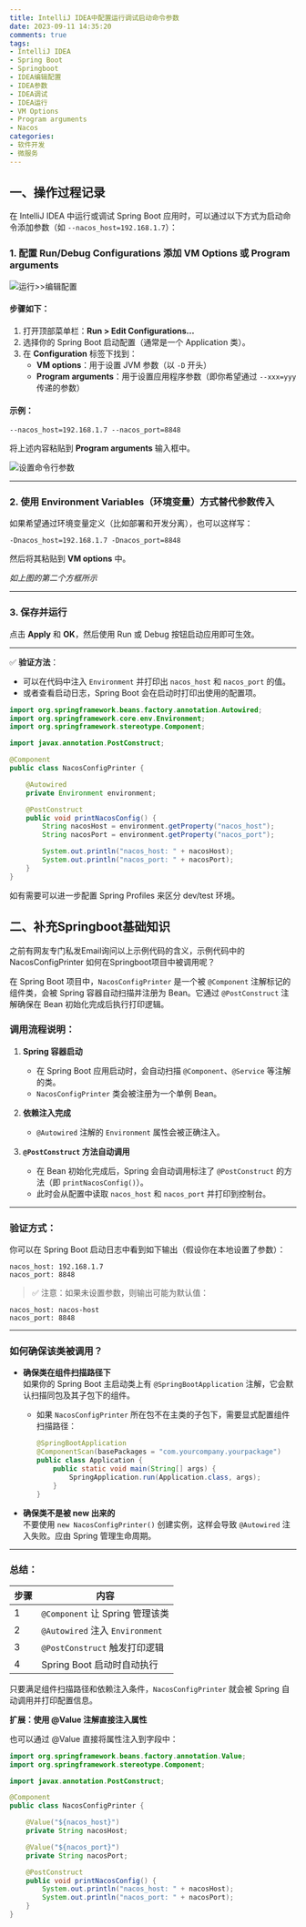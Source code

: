 ```yaml
---
title: IntelliJ IDEA中配置运行调试启动命令参数
date: 2023-09-11 14:35:20
comments: true
tags:
- IntelliJ IDEA
- Spring Boot
- Springboot
- IDEA编辑配置
- IDEA参数
- IDEA调试
- IDEA运行
- VM Options
- Program arguments
- Nacos
categories:
- 软件开发
- 微服务
---
```



## 一、操作过程记录


在 IntelliJ IDEA 中运行或调试 Spring Boot 应用时，可以通过以下方式为启动命令添加参数（如 `--nacos_host=192.168.1.7`）：

### 1. 配置 Run/Debug Configurations 添加 VM Options 或 Program arguments



![运行>>编辑配置](https://s2.loli.net/2025/05/17/L8Xxq5Ibar1imUR.png)


#### 步骤如下：
1. 打开顶部菜单栏：**Run > Edit Configurations...**
2. 选择你的 Spring Boot 启动配置（通常是一个 Application 类）。
3. 在 **Configuration** 标签下找到：
   - **VM options**：用于设置 JVM 参数（以 `-D` 开头）
   - **Program arguments**：用于设置应用程序参数（即你希望通过 `--xxx=yyy` 传递的参数）

#### 示例：
```text
--nacos_host=192.168.1.7 --nacos_port=8848
```

将上述内容粘贴到 **Program arguments** 输入框中。


![设置命令行参数](https://s2.loli.net/2025/05/17/EsG1D7mfzLSkwYd.png)

---

### 2. 使用 Environment Variables（环境变量）方式替代参数传入

如果希望通过环境变量定义（比如部署和开发分离），也可以这样写：

```text
-Dnacos_host=192.168.1.7 -Dnacos_port=8848
```


然后将其粘贴到 **VM options** 中。

*如上图的第二个方框所示*

---

### 3. 保存并运行
点击 **Apply** 和 **OK**，然后使用 Run 或 Debug 按钮启动应用即可生效。

---

✅ **验证方法**：
- 可以在代码中注入 `Environment` 并打印出 `nacos_host` 和 `nacos_port` 的值。
- 或者查看启动日志，Spring Boot 会在启动时打印出使用的配置项。


```java
import org.springframework.beans.factory.annotation.Autowired;
import org.springframework.core.env.Environment;
import org.springframework.stereotype.Component;

import javax.annotation.PostConstruct;

@Component
public class NacosConfigPrinter {

    @Autowired
    private Environment environment;

    @PostConstruct
    public void printNacosConfig() {
        String nacosHost = environment.getProperty("nacos_host");
        String nacosPort = environment.getProperty("nacos_port");

        System.out.println("nacos_host: " + nacosHost);
        System.out.println("nacos_port: " + nacosPort);
    }
}
```


如有需要可以进一步配置 Spring Profiles 来区分 dev/test 环境。


## 二、补充Springboot基础知识

之前有网友专门私发Email询问以上示例代码的含义，示例代码中的 NacosConfigPrinter 如何在Springboot项目中被调用呢？

在 Spring Boot 项目中，`NacosConfigPrinter` 是一个被 `@Component` 注解标记的组件类，会被 Spring 容器自动扫描并注册为 Bean。它通过 `@PostConstruct` 注解确保在 Bean 初始化完成后执行打印逻辑。

### 调用流程说明：

1. **Spring 容器启动**
   - 在 Spring Boot 应用启动时，会自动扫描 `@Component`、`@Service` 等注解的类。
   - `NacosConfigPrinter` 类会被注册为一个单例 Bean。

2. **依赖注入完成**
   - `@Autowired` 注解的 `Environment` 属性会被正确注入。

3. **`@PostConstruct` 方法自动调用**
   - 在 Bean 初始化完成后，Spring 会自动调用标注了 `@PostConstruct` 的方法（即 `printNacosConfig()`）。
   - 此时会从配置中读取 `nacos_host` 和 `nacos_port` 并打印到控制台。

---

### 验证方式：

你可以在 Spring Boot 启动日志中看到如下输出（假设你在本地设置了参数）：

```text
nacos_host: 192.168.1.7
nacos_port: 8848
```


> ✅ 注意：如果未设置参数，则输出可能为默认值：
```text
nacos_host: nacos-host
nacos_port: 8848
```


---

### 如何确保该类被调用？

- **确保类在组件扫描路径下**  
  如果你的 Spring Boot 主启动类上有 `@SpringBootApplication` 注解，它会默认扫描同包及其子包下的组件。
  - 如果 `NacosConfigPrinter` 所在包不在主类的子包下，需要显式配置组件扫描路径：
    ```java
    @SpringBootApplication
    @ComponentScan(basePackages = "com.yourcompany.yourpackage")
    public class Application {
        public static void main(String[] args) {
            SpringApplication.run(Application.class, args);
        }
    }
    ```


- **确保类不是被 new 出来的**  
  不要使用 `new NacosConfigPrinter()` 创建实例，这样会导致 `@Autowired` 注入失败。应由 Spring 管理生命周期。

---

### 总结：

| 步骤 | 内容 |
|------|------|
| 1 | `@Component` 让 Spring 管理该类 |
| 2 | `@Autowired` 注入 `Environment` |
| 3 | `@PostConstruct` 触发打印逻辑 |
| 4 | Spring Boot 启动时自动执行 |

只要满足组件扫描路径和依赖注入条件，`NacosConfigPrinter` 就会被 Spring 自动调用并打印配置信息。


**扩展：使用 @Value 注解直接注入属性**

也可以通过 @Value 直接将属性注入到字段中：

```java
import org.springframework.beans.factory.annotation.Value;
import org.springframework.stereotype.Component;

import javax.annotation.PostConstruct;

@Component
public class NacosConfigPrinter {

    @Value("${nacos_host}")
    private String nacosHost;

    @Value("${nacos_port}")
    private String nacosPort;

    @PostConstruct
    public void printNacosConfig() {
        System.out.println("nacos_host: " + nacosHost);
        System.out.println("nacos_port: " + nacosPort);
    }
}

```


